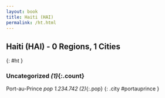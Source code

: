 ```yaml
---
layout: book
title: Haiti (HAI)
permalink: /ht.html
---
```


## Haiti (HAI) - 0 Regions, 1 Cities
{: #ht }





### Uncategorized _(1)_{:.count}


Port-au-Prince  _pop 1.234.742 (2)_{:.pop} {: .city #portauprince } <br>


 
